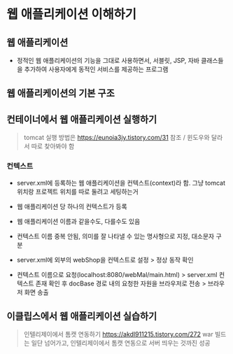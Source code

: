 # 웹 애플리케이션 이해하기

## 웹 애플리케이션

- 정적인 웹 애플리케이션의 기능을 그대로 사용하면서, 서블릿, JSP, 자바 클래스들을 추가하여 사용자에게 동적인 서비스를 제공하는 프로그램

## 웹 애플리케이션의 기본 구조

## 컨테이너에서 웹 애플리케이션 실행하기

> tomcat 실행 방법은 https://eunoia3jy.tistory.com/31 참조 / 윈도우와 달라서 따로 찾아봐야 함

### 컨텍스트

- server.xml에 등록하는 웹 애플리케이션을 컨텍스트(context)라 함. 그냥 tomcat 위치랑 프로젝트 위치를 따로 둘려고 세팅하는거
- 웹 애플리케이션 당 하나의 컨텍스트가 등록
- 웹 애플리케이션 이름과 같을수도, 다를수도 있음
- 컨텍스트 이름 중복 안됨, 의미를 잘 나타낼 수 있는 명사형으로 지정, 대소문자 구분

- server.xml에 외부의 webShop을 컨텍스트로 설정 > 정상 동작 확인
- 컨텍스트 이름으로 요청(localhost:8080/webMal/main.html) > server.xml 컨텍스트 존재 확인 후 docBase 경로 내의 요청한 자원을 브라우저로 전송 > 브라우저 화면 송출

## 이클립스에서 웹 애플리케이션 실습하기

> 인텔리제이에서 톰캣 연동하기 https://akdl911215.tistory.com/272
> war 빌드는 일단 넘어가고, 인텔리제이에서 톰캣 연동으로 서버 띄우는 것까진 성공
